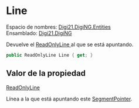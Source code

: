 # Line

Espacio de nombres: [Digi21.DigiNG.Entities](../../)  
Ensamblado: [Digi21.DigiNG](../../../)

Devuelve el [ReadOnlyLine ](../../readonlyline/)al que se está apuntando.

```csharp
public ReadOnlyLine Line { get; }
```

## Valor de la propiedad

[ReadOnlyLine](../../readonlyline/)

Línea a la que está apuntando este [SegmentPointer](../).

